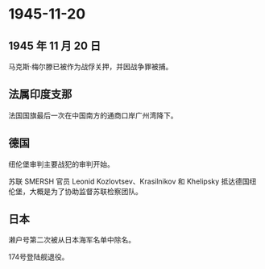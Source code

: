 # 1945-11-20

## 1945 年 11 月 20 日

马克斯·梅尔滕已被作为战俘关押，并因战争罪被捕。

## 法属印度支那

法国国旗最后一次在中国南方的通商口岸广州湾降下。

## 德国

纽伦堡审判主要战犯的审判开始。

苏联 SMERSH 官员 Leonid Kozlovtsev、Krasilnikov 和 Khelipsky
抵达德国纽伦堡，大概是为了协助监督苏联检察团队。

## 日本

濑户号第二次被从日本海军名单中除名。

174号登陆舰退役。

